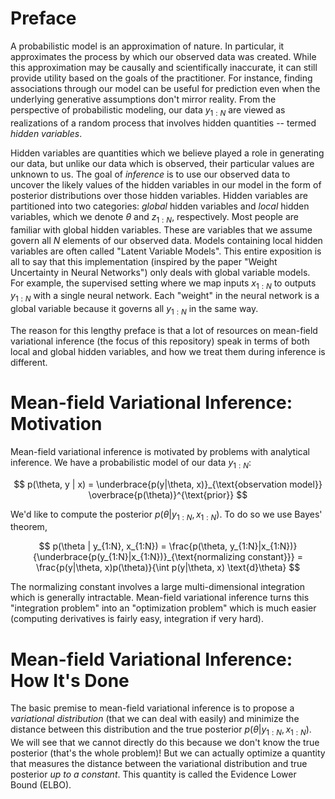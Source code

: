 # Preface
A probabilistic model is an approximation of nature. In particular, it approximates the process by which our observed data was created. While this approximation may be causally and scientifically inaccurate, it can still provide utility based on the goals of the practitioner. For instance, finding associations through our model can be useful for prediction even when the underlying generative assumptions don't mirror reality. From the perspective of probabilistic modeling, our data $y_{1:N}$ are viewed as realizations of a random process that involves hidden quantities -- termed *hidden variables*. 

Hidden variables are quantities which we believe played a role in generating our data, but unlike our data which is observed, their particular values are unknown to us. The goal of *inference* is to use our observed data to uncover the likely values of the hidden variables in our model in the form of posterior distributions over those hidden variables. Hidden variables are partitioned into two categories: *global* hidden variables and *local* hidden variables, which we denote $\theta$ and $z_{1:N}$, respectively. Most people are familiar with global hidden variables. These are variables that we assume govern all $N$ elements of our observed data. Models containing local hidden variables are often called "Latent Variable Models". This entire exposition is all to say that this implementation (inspired by the paper "Weight Uncertainty in Neural Networks") only deals with global variable models. For example, the supervised setting where we map inputs $x_{1:N}$ to outputs $y_{1:N}$ with a single neural network. Each "weight" in the neural network is a global variable because it governs all $y_{1:N}$ in the same way.

The reason for this lengthy preface is that a lot of resources on mean-field variational inference (the focus of this repository) speak in terms of both local and global hidden variables, and how we treat them during inference is different.



# Mean-field Variational Inference: Motivation

Mean-field variational inference is motivated by problems with analytical inference. We have a probabilistic model of our data $y_{1:N}$:

$$
p(\theta, y | x) = \underbrace{p(y|\theta, x)}_{\text{observation model}} \overbrace{p(\theta)}^{\text{prior}}
$$

We'd like to compute the posterior $p(\theta|y_{1:N}, x_{1:N})$. To do so we use Bayes' theorem,

$$
p(\theta | y_{1:N}, x_{1:N}) = \frac{p(\theta, y_{1:N}|x_{1:N})}{\underbrace{p(y_{1:N}|x_{1:N})}_{\text{normalizing constant}}} = \frac{p(y|\theta, x)p(\theta)}{\int p(y|\theta, x) \text{d}\theta}
$$

The normalizing constant involves a large multi-dimensional integration which is generally intractable. Mean-field variational inference turns this "integration problem" into an "optimization problem" which is much easier (computing derivatives is fairly easy, integration if very hard). 


# Mean-field Variational Inference: How It's Done

The basic premise to mean-field variational inference is to propose a _variational distribution_ (that we can deal with easily) and minimize the distance between this distribution and the true posterior $p(\theta|y_{1:N}, x_{1:N})$. We will see that we cannot directly do this because we don't know the true posterior (that's the whole problem)! But we can actually optimize a quantity that measures the distance between the variational distribution and true posterior _up to a constant_. This quantity is called the Evidence Lower Bound (ELBO). 










